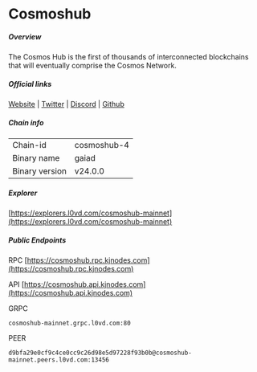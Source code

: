 # Cosmoshub


##### Overview
The Cosmos Hub is the first of thousands of interconnected blockchains that will eventually comprise the Cosmos Network.


##### Official links
[Website](https://hub.cosmos.network/) | [Twitter](https://twitter.com/cosmoshub) | [Discord](https://discord.gg/cosmosnetwork) | [Github](https://github.com/cosmos)

##### Chain info

|  |  |
| ------ | ------ |
| Chain-id | cosmoshub-4 |
| Binary name | gaiad |
| Binary version | v24.0.0 |

##### Explorer
[https://explorers.l0vd.com/cosmoshub-mainnet](https://explorers.l0vd.com/cosmoshub-mainnet)

##### Public Endpoints
RPC
[https://cosmoshub.rpc.kjnodes.com](https://cosmoshub.rpc.kjnodes.com)

API
[https://cosmoshub.api.kjnodes.com](https://cosmoshub.api.kjnodes.com)

GRPC
```
cosmoshub-mainnet.grpc.l0vd.com:80
```

PEER
```
d9bfa29e0cf9c4ce0cc9c26d98e5d97228f93b0b@cosmoshub-mainnet.peers.l0vd.com:13456
```
